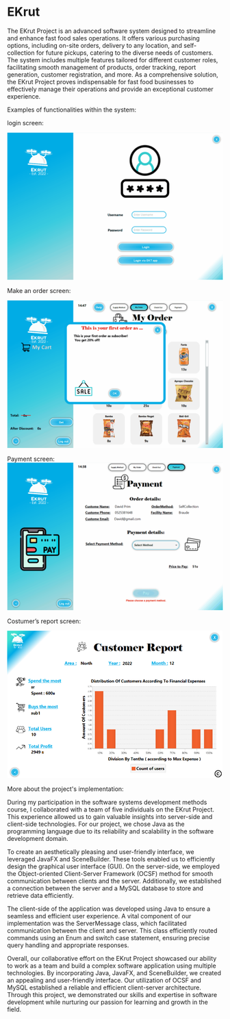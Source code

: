 <h1>EKrut</h1>

The EKrut Project is an advanced software system designed to streamline and enhance fast food sales operations. It offers various purchasing options, including on-site orders, delivery to any location, and self-collection for future pickups, catering to the diverse needs of customers. The system includes multiple features tailored for different customer roles, facilitating smooth management of products, order tracking, report generation, customer registration, and more. As a comprehensive solution, the EKrut Project proves indispensable for fast food businesses to effectively manage their operations and provide an exceptional customer experience.

Examples of functionalities within the system:

login screen:

<img alt="login" src="/ekrutPic/login.gif">

 
Make an order screen:
 
<img alt="login" src="/ekrutPic/cart.gif">

Payment screen: 
<img alt="login" src="/ekrutPic/payment.gif">

Costumer’s report screen:

<img alt="login" src="/ekrutPic/report.png">

More about the project's implementation:

During my participation in the software systems development methods course, I collaborated with a team of five individuals on the EKrut Project. This experience allowed us to gain valuable insights into server-side and client-side technologies. For our project, we chose Java as the programming language due to its reliability and scalability in the software development domain.

To create an aesthetically pleasing and user-friendly interface, we leveraged JavaFX and SceneBuilder. These tools enabled us to efficiently design the graphical user interface (GUI). On the server-side, we employed the Object-oriented Client-Server Framework (OCSF) method for smooth communication between clients and the server. Additionally, we established a connection between the server and a MySQL database to store and retrieve data efficiently.

The client-side of the application was developed using Java to ensure a seamless and efficient user experience. A vital component of our implementation was the ServerMessage class, which facilitated communication between the client and server. This class efficiently routed commands using an Enum and switch case statement, ensuring precise query handling and appropriate responses.

Overall, our collaborative effort on the EKrut Project showcased our ability to work as a team and build a complex software application using multiple technologies. By incorporating Java, JavaFX, and SceneBuilder, we created an appealing and user-friendly interface. Our utilization of OCSF and MySQL established a reliable and efficient client-server architecture. Through this project, we demonstrated our skills and expertise in software development while nurturing our passion for learning and growth in the field.
